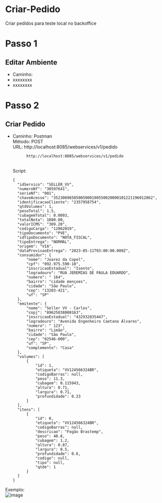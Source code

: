 # Criar-Pedido
Criar pedidos para teste local no backoffice

# Passo 1

## Editar Ambiente

* Caminho: 
* xxxxxxxx
* xxxxxxxx


# Passo 2
## Criar Pedido

* Caminho: Postman  
    Método: POST  
    URL: http://localhost:8085/webservices/v1/pedido
  
            http://localhost:8085/webservices/v1/pedido
    <br>  
    Script:
    
      {
        "idServico": "SELLER_VV",
        "numeroNf": "30597641",
        "serieNf": "001",
        "chaveAcesso": "35230696585005000100550020000101221196012862",
        "identificacaoCliente": "2357958754",
        "qtdVolumes": 1,
        "pesoTotal": 1.5,
        "cubagemTotal": 0.0093,
        "totalNota": 1080.00,
        "valorICMS": "309.20",
        "codigoCarga": "12062019",
        "tipoDocumento": "PVE",
        "idTipoDocumento": "NOTA_FISCAL",
        "tipoEntrega": "NORMAL",
        "origem": "VIA",
        "dataPrevisaoEntrega": "2023-05-11T03:00:00.000Z",
        "consumidor": {
            "nome": "Joarez da Copel",
            "cpf": "092.975.590-18",
            "inscricaoEstadual": "Isento",
            "logradouro": "RUA JEREMIAS DE PAULA EDUARDO",
            "numero": " 164",
            "bairro": "cidade monçoes",
            "cidade": "São Paulo",
            "cep": "13203-421",
            "uf": "SP"
        },
        "emitente": {
            "nome": "Seller VV - Carlos",
            "cnpj": "89625038000163",
            "inscricaoEstadual": "432932835447",
            "logradouro": "Avenida Engenheiro Caetano Álvares",
            "numero": " 123",
            "bairro": "Limão",
            "cidade": "São Paulo",
            "cep": "02546-000",
            "uf": "SP",
            "complemento": "Casa"
        },
        "volumes": [
            {
                "id": 1,
                "etiqueta": "VV124566324BR",
                "codigoBarras": null,
                "peso": 11.3,
                "cubagem": 0.115943,
                "altura": 0.71,
                "largura": 0.71,
                "profundidade": 0.23
            }
        ],
        "itens": [
            {
                "id": 0,
                "etiqueta": "VV124566324BR",
                "codigoBarras": null,
                "descricao": "Fogão Brastemp",
                "peso": 40.8,
                "cubagem": 1.2,
                "altura": 0.87,
                "largura": 0.5,
                "profundidade": 0.6,
                "codigo": null,
                "tipo": null,
                "qtde": 1
            }
        ]
      }

Exemplo:  
![image](https://github.com/CarlosLiveira/Criar-Pedido/assets/89557656/7078b3e4-026d-4204-a65b-c2df0d956487)



